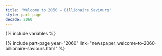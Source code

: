 ```yaml
---
title: "Welcome to 2060 – Billionaire Saviours"
style: part-page
decade: 2060
---
```


{% include variables %}

{% include part-page year="2060" link="newspaper_welcome-to-2060-billionaire-saviours.html" %}
